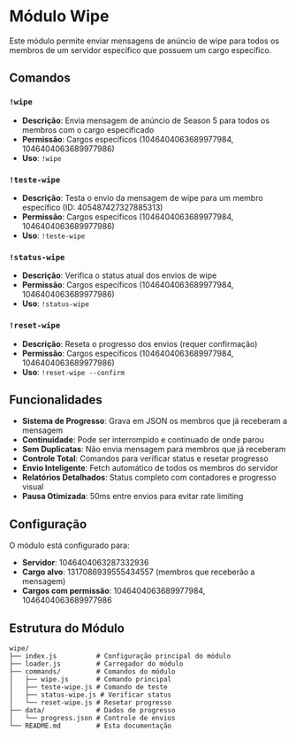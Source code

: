 # Módulo Wipe

Este módulo permite enviar mensagens de anúncio de wipe para todos os membros de um servidor específico que possuem um cargo específico.

## Comandos

### `!wipe`
- **Descrição**: Envia mensagem de anúncio de Season 5 para todos os membros com o cargo especificado
- **Permissão**: Cargos específicos (1046404063689977984, 1046404063689977986)
- **Uso**: `!wipe`

### `!teste-wipe`
- **Descrição**: Testa o envio da mensagem de wipe para um membro específico (ID: 405487427327885313)
- **Permissão**: Cargos específicos (1046404063689977984, 1046404063689977986)
- **Uso**: `!teste-wipe`

### `!status-wipe`
- **Descrição**: Verifica o status atual dos envios de wipe
- **Permissão**: Cargos específicos (1046404063689977984, 1046404063689977986)
- **Uso**: `!status-wipe`

### `!reset-wipe`
- **Descrição**: Reseta o progresso dos envios (requer confirmação)
- **Permissão**: Cargos específicos (1046404063689977984, 1046404063689977986)
- **Uso**: `!reset-wipe --confirm`

## Funcionalidades

- **Sistema de Progresso**: Grava em JSON os membros que já receberam a mensagem
- **Continuidade**: Pode ser interrompido e continuado de onde parou
- **Sem Duplicatas**: Não envia mensagem para membros que já receberam
- **Controle Total**: Comandos para verificar status e resetar progresso
- **Envio Inteligente**: Fetch automático de todos os membros do servidor
- **Relatórios Detalhados**: Status completo com contadores e progresso visual
- **Pausa Otimizada**: 50ms entre envios para evitar rate limiting

## Configuração

O módulo está configurado para:
- **Servidor**: 1046404063287332936
- **Cargo alvo**: 1317086939555434557 (membros que receberão a mensagem)
- **Cargos com permissão**: 1046404063689977984, 1046404063689977986

## Estrutura do Módulo

```
wipe/
├── index.js          # Configuração principal do módulo
├── loader.js         # Carregador do módulo
├── commands/         # Comandos do módulo
│   ├── wipe.js       # Comando principal
│   ├── teste-wipe.js # Comando de teste
│   ├── status-wipe.js # Verificar status
│   └── reset-wipe.js # Resetar progresso
├── data/             # Dados de progresso
│   └── progress.json # Controle de envios
└── README.md         # Esta documentação
```
